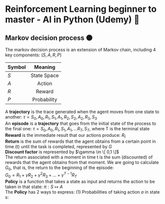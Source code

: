 # Reinforcement Learning beginner to master - AI in Python (Udemy) 🤖

## Markov decision process 🌑

The markov decision process is an extension of Markov chain, including 4 key components: $( S,A ,R, P)$ 

| Symbol        | Meaning       | 
| ------------- |:-------------:|
| $S$           | State Space   |
| $A$           | Action        |
| $R$           | Reward        | 
| $P$           | Probability   | 

A **trajectory** is the trace generated when the agent moves from one state to another: $\tau = S_0, A_0, R_1, S_1, A_1, R_2, S_2, A_2, R_3, S_3$ <br>
An **episode** is a **trajectory** that goes from the initial state of the process to the final one: $\tau = S_0, A_0, R_1, S_1, A_1, ... R_T, S_T,$ where T is the terminal state <br>
**Reward** is the immediate result that our actions produce: $R_t$ <br>
**Return** is the sum of rewards that the agent obtains from a certain point in time (t) until the task is completed, represented by $G$ <br>
**Discount factor** is represented by $\gamma \in \[ 0,1 \]$ <br>
The return associated with a moment in time t is the sum (discounted) of rewards that the agent obtains from that moment. We are going to calculate $G_0$, that is, the return to the beginning of the episode: <br>
$G_0 = R_1 + \gamma R_2 + \gamma^2 R_3 + ... + \gamma^{T-1} R_T$ <br>
**Policy** is a function that takes a state as input and returns the action to be taken in that state: $\pi : S \mapsto A$ <br>
The **Policy** has 2 ways to express: (1) Probabilities of taking action $a$ in state $s$: 
